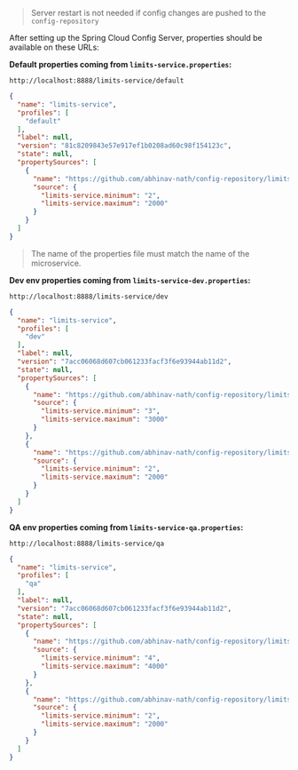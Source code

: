 > Server restart is not needed if config changes are pushed to the `config-repository`

After setting up the Spring Cloud Config Server, properties should be available on these URLs:

**Default properties coming from `limits-service.properties`:**

```
http://localhost:8888/limits-service/default
```

```json
{
  "name": "limits-service",
  "profiles": [
    "default"
  ],
  "label": null,
  "version": "81c8209843e57e917ef1b0208ad60c98f154123c",
  "state": null,
  "propertySources": [
    {
      "name": "https://github.com/abhinav-nath/config-repository/limits-service.properties",
      "source": {
        "limits-service.minimum": "2",
        "limits-service.maximum": "2000"
      }
    }
  ]
}
```

> The name of the properties file must match the name of the microservice.


**Dev env properties coming from `limits-service-dev.properties`:**

```
http://localhost:8888/limits-service/dev
```

```json
{
  "name": "limits-service",
  "profiles": [
    "dev"
  ],
  "label": null,
  "version": "7acc06068d607cb061233facf3f6e93944ab11d2",
  "state": null,
  "propertySources": [
    {
      "name": "https://github.com/abhinav-nath/config-repository/limits-service-dev.properties",
      "source": {
        "limits-service.minimum": "3",
        "limits-service.maximum": "3000"
      }
    },
    {
      "name": "https://github.com/abhinav-nath/config-repository/limits-service.properties",
      "source": {
        "limits-service.minimum": "2",
        "limits-service.maximum": "2000"
      }
    }
  ]
}
```

**QA env properties coming from `limits-service-qa.properties`:**

```
http://localhost:8888/limits-service/qa
```

```json
{
  "name": "limits-service",
  "profiles": [
    "qa"
  ],
  "label": null,
  "version": "7acc06068d607cb061233facf3f6e93944ab11d2",
  "state": null,
  "propertySources": [
    {
      "name": "https://github.com/abhinav-nath/config-repository/limits-service-qa.properties",
      "source": {
        "limits-service.minimum": "4",
        "limits-service.maximum": "4000"
      }
    },
    {
      "name": "https://github.com/abhinav-nath/config-repository/limits-service.properties",
      "source": {
        "limits-service.minimum": "2",
        "limits-service.maximum": "2000"
      }
    }
  ]
}
```